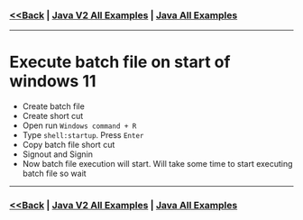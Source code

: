 ### [<<Back](../README.md) | [Java V2 All Examples](https://github.com/avinashbabudonthu/java/blob/master/java-v2/README.md) | [Java All Examples](https://github.com/avinashbabudonthu/java/blob/master/README.md)
------
# Execute batch file on start of windows 11
* Create batch file
* Create short cut
* Open run `Windows command + R`
* Type `shell:startup`. Press `Enter`
* Copy batch file short cut
* Signout and Signin
* Now batch file execution will start. Will take some time to start executing batch file so wait
------
### [<<Back](../README.md) | [Java V2 All Examples](https://github.com/avinashbabudonthu/java/blob/master/java-v2/README.md) | [Java All Examples](https://github.com/avinashbabudonthu/java/blob/master/README.md)